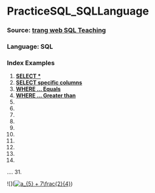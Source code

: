 # PracticeSQL_SQLLanguage

### Source: [trang web SQL Teaching](https://www.w3resource.com/sql-exercises/)
### Language: SQL
### Index Examples
1. **[SELECT * ](https://www.sqlteaching.com/#!select)**
2. **[SELECT specific columns](https://www.sqlteaching.com/#!select_columns)**
3. **[WHERE ... Equals](https://www.sqlteaching.com/#!where_equals)**
4. **[WHERE ... Greater than](https://www.sqlteaching.com/#!where_greater_than)**
5. **[]()**
6. **[]()**
7. **[]()**
8. **[]()**
9. **[]()**
10. **[]()**
11. **[]()**
12. **[]()**
13. 
14.
....
31. **[]()**



![](<a href="https://www.codecogs.com/eqnedit.php?latex=a_{5}&space;&plus;&space;7\frac{2}{4}" target="_blank"><img src="https://latex.codecogs.com/gif.latex?a_{5}&space;&plus;&space;7\frac{2}{4}" title="a_{5} + 7\frac{2}{4}" /></a>)
